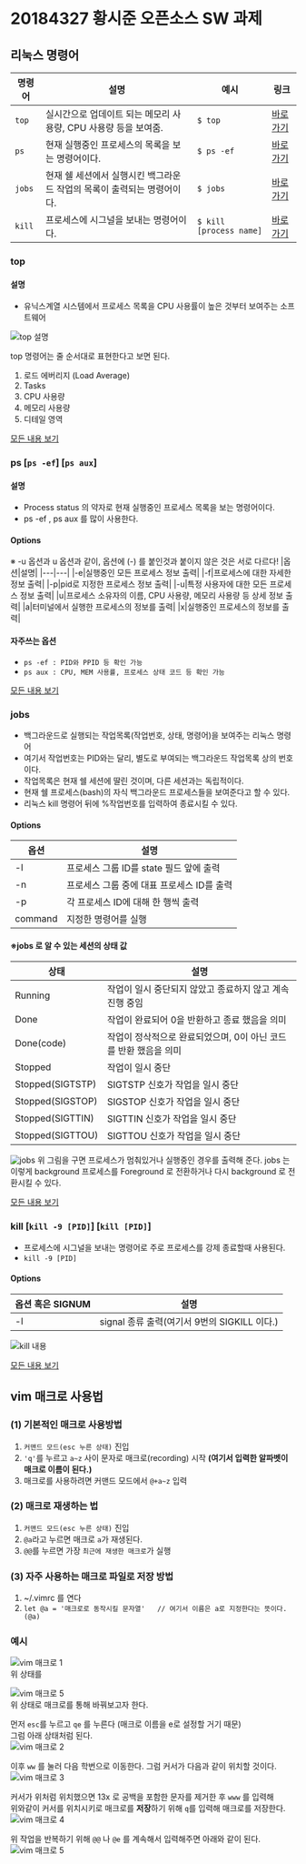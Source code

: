 # 20184327 황시준 오픈소스 SW 과제

## 리눅스 명령어
| 명령어 |설명|예시|링크|
|----|-----|---|---|
|```top```|실시간으로 업데이트 되는 메모리 사용량, CPU 사용량 등을 보여줌.|```$ top```|[바로가기](https://zetawiki.com/wiki/%EB%A6%AC%EB%88%85%EC%8A%A4_top)|
|```ps```|현재 실행중인 프로세스의 목록을 보는 명령어이다.|```$ ps -ef```|[바로가기](https://zetawiki.com/wiki/%EB%A6%AC%EB%88%85%EC%8A%A4_ps)|
|```jobs```|현재 쉘 세션에서 실행시킨 백그라운드 작업의 목록이 출력되는 명령어이다.|```$ jobs```|[바로가기](https://zetawiki.com/wiki/%EB%A6%AC%EB%88%85%EC%8A%A4_jobs)|
|```kill```|프로세스에 시그널을 보내는 명령어이다.|```$ kill [process name]```|[바로가기](https://zetawiki.com/wiki/%EB%A6%AC%EB%88%85%EC%8A%A4_%ED%94%84%EB%A1%9C%EC%84%B8%EC%8A%A4_%EC%A4%91%EC%A7%80_kill)|

### top 
#### 설명
- 유닉스계열 시스템에서 프로세스 목록을 CPU 사용률이 높은 것부터 보여주는 소프트웨어

![top 설명](https://user-images.githubusercontent.com/54488922/169214594-9906287d-fc58-40c9-9e5b-bdb70952054e.png)

top 명령어는 줄 순서대로 표현한다고 보면 된다.
1. 로드 에버리지 (Load Average)
2. Tasks
3. CPU 사용량
4. 메모리 사용량
5. 디테일 영역


[모든 내용 보기](https://man7.org/linux/man-pages/man1/top.1.html)

### ps [```ps -ef```] [```ps aux```]
#### 설명
- Process status 의 약자로 현재 실행중인 프로세스 목록을 보는 명령어이다. 
- ps -ef , ps aux 를 많이 사용한다. 
#### Options
※ -u 옵션과 u 옵션과 같이, 옵션에 (-) 를 붙인것과 붙이지 않은 것은 서로 다르다!
|옵션|설명|
|---|---|
|-e|실행중인 모든 프로세스 정보 출력|
|-f|프로세스에 대한 자세한 정보 출력|
|-p|pid로 지정한 프로세스 정보 출력|
|-u|특정 사용자에 대한 모든 프로세스 정보 출력|
|u|프로세스 소유자의 이름, CPU 사용량, 메모리 사용량 등 상세 정보 출력|
|a|터미널에서 실행한 프로세스의 정보를 출력|
|x|실행중인 프로세스의 정보를 출력|

#### 자주쓰는 옵션
- ```ps -ef : PID와 PPID 등 확인 가능```
- ```ps aux : CPU, MEM 사용률, 프로세스 상태 코드 등 확인 가능```

[모든 내용 보기](https://man7.org/linux/man-pages/man1/ps.1.html)

### jobs 
- 백그라운드로 실행되는 작업목록(작업번호, 상태, 명령어)을 보여주는 리눅스 명령어
- 여기서 작업번호는 PID와는 달리, 별도로 부여되는 백그라운드 작업목록 상의 번호이다.
- 작업목록은 현재 쉘 세션에 딸린 것이며, 다른 세션과는 독립적이다.
- 현재 쉘 프로세스(bash)의 자식 백그라운드 프로세스들을 보여준다고 할 수 있다.
- 리눅스 kill 명령어 뒤에 %작업번호를 입력하여 종료시킬 수 있다.

#### Options
|옵션|설명|
|---|---|
|-l|프로세스 그룹 ID를 state 필드 앞에 출력|
|-n|프로세스 그룹 중에 대표 프로세스 ID를 출력|
|-p|각 프로세스 ID에 대해 한 행씩 출력|
|command|지정한 명령어를 실행|

#### ※jobs 로 알 수 있는 세션의 상태 값
|상태|설명|
|---|---|
|Running|작업이 일시 중단되지 않았고 종료하지 않고 계속 진행 중임|
|Done|작업이 완료되어 0을 반환하고 종료 했음을 의미|
|Done(code)|작업이 정삭적으로 완료되었으며, 0이 아닌 코드를 반환 했음을 의미|
|Stopped|작업이 일시 중단|
|Stopped(SIGTSTP)|SIGTSTP 신호가 작업을 일시 중단|
|Stopped(SIGSTOP)|SIGSTOP 신호가 작업을 일시 중단|
|Stopped(SIGTTIN)|SIGTTIN 신호가 작업을 일시 중단|
|Stopped(SIGTTOU)|SIGTTOU 신호가 작업을 일시 중단|

![jobs](https://user-images.githubusercontent.com/54488922/169215267-de3ad049-73df-4225-957e-d3759b95c4d4.png)
위 그림을 구면 프로세스가 멈춰있거나 실행중인 경우를 출력해 준다. 
jobs 는 이렇게 background 프로세스를 Foreground 로 전환하거나 다시 background 로 전환시킬 수 있다. 


[모든 내용 보기](https://man7.org/linux/man-pages/man1/jobs.1p.html)  



### kill [```kill -9 [PID]```] [```kill [PID]```]
- 프로세스에 시그널을 보내는 명령어로 주로 프로세스를 강제 종료할때 사용된다. 
- ```kill -9 [PID]``` 
#### Options
|옵션 혹은 SIGNUM|설명|
|---|---|
|-l|signal 종류 출력(여기서 9번의 SIGKILL 이다.)|

![kill 내용](https://user-images.githubusercontent.com/54488922/169214570-6b502c87-aa37-474b-ada5-54c7fc84f5f5.png)

[모든 내용 보기](https://man7.org/linux/man-pages/man2/kill.2.html)

  
    
## vim 매크로 사용법
### (1) 기본적인 매크로 사용방법
1. ```커맨드 모드(esc 누른 상태)``` 진입
2. ```'q'```를 누르고 ```a~z``` 사이 문자로 매크로(recording) 시작 **(여기서 입력한 알파벳이 매크로 이름이 된다.)**
3. 매크로를 사용하려면 커맨드 모드에서 ```@+a~z``` 입력

### (2) 매크로 재생하는 법
1. ```커맨드 모드(esc 누른 상태)``` 진입
2. ```@a```라고 누르면 매크로 ```a```가 재생된다.
3. ```@@```를 누르면 가장 ```최근에 재생한 매크로```가 실행

### (3) 자주 사용하는 매크로 파일로 저장 방법
1. ~/.vimrc 를 연다
2. ``` let @a = '매크로로 동작시킬 문자열'   // 여기서 이름은 a로 지정한다는 뜻이다. (@a) ```

### 예시
![vim 매크로 1](https://user-images.githubusercontent.com/54488922/169224495-a48e7d41-1c91-4d42-83b6-f582e085fd7f.png)  
위 상태를  

![vim 매크로 5](https://user-images.githubusercontent.com/54488922/169224510-b7d39810-f48d-47c9-977e-1c04a01d621f.png)  
위 상태로 매크로를 통해 바꿔보고자 한다.  
  
먼저 ```esc```를 누르고 ```qe``` 를 누른다 (매크로 이름을 e로 설정할 거기 때문)  
그럼 아래 상태처럼 된다.  
![vim 매크로 2](https://user-images.githubusercontent.com/54488922/169224916-4af582d6-afa6-4a4d-9b38-d00341ff83c6.png)    

이후 ```ww``` 를 눌러 다음 학번으로 이동한다. 그럼 커서가 다음과 같이 위치할 것이다.   
![vim 매크로 3](https://user-images.githubusercontent.com/54488922/169224502-bcd14683-df67-4229-8fab-3a6e13bd518c.png)    

커서가 위처럼 위치했으면 13x 로 공백을 포함한 문자를 제거한 후 ```www``` 를 입력해     
위와같이 커서를 위치시키로 매크로를 **저장**하기 위해 ```q```를 입력해 매크로를 저장한다.    
![vim 매크로 4](https://user-images.githubusercontent.com/54488922/169224505-79165488-ff76-4684-9fda-1b3ef4e950f7.png)    

위 작업을 반복하기 위해 ```@@``` 나 ```@e``` 를 계속해서 입력해주면 아래와 같이 된다.    
![vim 매크로 5](https://user-images.githubusercontent.com/54488922/169224510-b7d39810-f48d-47c9-977e-1c04a01d621f.png)    

